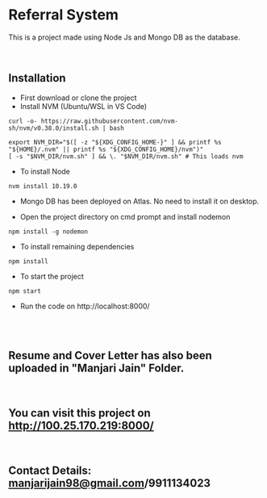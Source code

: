 # Referral System

This is a project made using Node Js and Mongo DB as the database.

<br>

## Installation

- First download or clone the project
- Install NVM (Ubuntu/WSL in VS Code)

```
curl -o- https://raw.githubusercontent.com/nvm-sh/nvm/v0.38.0/install.sh | bash

export NVM_DIR="$([ -z "${XDG_CONFIG_HOME-}" ] && printf %s "${HOME}/.nvm" || printf %s "${XDG_CONFIG_HOME}/nvm")"
[ -s "$NVM_DIR/nvm.sh" ] && \. "$NVM_DIR/nvm.sh" # This loads nvm
```

- To install Node

```
nvm install 10.19.0
```

- Mongo DB has been deployed on Atlas. No need to install it on desktop. 


- Open the project directory on cmd prompt and install nodemon
``` 
npm install -g nodemon
```

- To install remaining dependencies
```
npm install
```

- To start the project
```
npm start
```

- Run the code on http://localhost:8000/
<br>
<br>

## Resume and Cover Letter has also been uploaded in "Manjari Jain" Folder.

<br>

## You can visit this project on http://100.25.170.219:8000/
<br>

## Contact Details: manjarijain98@gmail.com/9911134023

